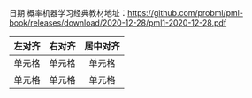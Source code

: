 
日期
概率机器学习经典教材地址：https://github.com/probml/pml-book/releases/download/2020-12-28/pml1-2020-12-28.pdf

| 左对齐 | 右对齐 | 居中对齐 |
| :-----| ----: | :----: |
| 单元格 | 单元格 | 单元格 |
| 单元格 | 单元格 | 单元格 |
